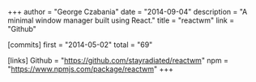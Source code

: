 +++
author = "George Czabania"
date = "2014-09-04"
description = "A minimal window manager built using React."
title = "reactwm"
link = "Github"

[commits]
  first = "2014-05-02"
  total = "69"

[links]
  Github = "https://github.com/stayradiated/reactwm"
  npm = "https://www.npmjs.com/package/reactwm"
+++

